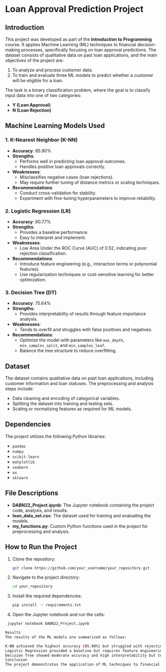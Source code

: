 # Loan Approval Prediction Project

## Introduction

This project was developed as part of the **Introduction to Programming** course. It applies Machine Learning (ML) techniques to financial decision-making processes, specifically focusing on loan approval predictions. The dataset consists of qualitative data on past loan applications, and the main objectives of the project are:

1. To analyze and process customer data.
2. To train and evaluate three ML models to predict whether a customer will be eligible for a loan.

The task is a binary classification problem, where the goal is to classify input data into one of two categories:
- **Y (Loan Approval)**
- **N (Loan Rejection)**

## Machine Learning Models Used

### 1. K-Nearest Neighbor (K-NN)
- **Accuracy**: 85.90%
- **Strengths**:
  - Performs well in predicting loan approval outcomes.
  - Handles positive loan approvals correctly.
- **Weaknesses**:
  - Misclassifies negative cases (loan rejections).
  - May require further tuning of distance metrics or scaling techniques.
- **Recommendations**:
  - Conduct cross-validation for stability.
  - Experiment with fine-tuning hyperparameters to improve reliability.

### 2. Logistic Regression (LR)
- **Accuracy**: 80.77%
- **Strengths**:
  - Provides a baseline performance.
  - Easy to interpret and implement.
- **Weaknesses**:
  - Low Area Under the ROC Curve (AUC) of 0.52, indicating poor rejection classification.
- **Recommendations**:
  - Introduce feature engineering (e.g., interaction terms or polynomial features).
  - Use regularization techniques or cost-sensitive learning for better optimization.

### 3. Decision Tree (DT)
- **Accuracy**: 75.64%
- **Strengths**:
  - Provides interpretability of results through feature importance analysis.
- **Weaknesses**:
  - Tends to overfit and struggles with false positives and negatives.
- **Recommendations**:
  - Optimize the model with parameters like `max_depth`, `min_samples_split`, and `min_samples_leaf`.
  - Balance the tree structure to reduce overfitting.

## Dataset

The dataset contains qualitative data on past loan applications, including customer information and loan statuses. The preprocessing and analysis steps include:
- Data cleaning and encoding of categorical variables.
- Splitting the dataset into training and testing sets.
- Scaling or normalizing features as required for ML models.

## Dependencies

The project utilizes the following Python libraries:
- `pandas`
- `numpy`
- `scikit-learn`
- `matplotlib`
- `seaborn`
- `os`
- `sklearn`

## File Descriptions

- **DABN22_Project.ipynb**: The Jupyter notebook containing the project code, analysis, and results.
- **loan_data_set.csv**: The dataset used for training and evaluating the models.
- **my_functions.py**: Custom Python functions used in the project for preprocessing and analysis.

## How to Run the Project

1. Clone the repository:
   ```bash
   git clone https://github.com/your_username/your_repository.git
2. Navigate to the project directory:
   ```bash
   cd your_repository

4. Install the required dependencies:
   ```bash
   pip install -r requirements.txt
5. Open the Jupyter notebook and run the cells:
  ```bash
   jupyter notebook DABN22_Project.ipynb

Results
The results of the ML models are summarized as follows:

K-NN achieved the highest accuracy (85.90%) but struggled with rejecting loans.
Logistic Regression provided a baseline but requires feature engineering for improvement.
Decision Tree showed moderate accuracy and high interpretability but tended to overfit.
Conclusion
The project demonstrates the application of ML techniques to financial processes, highlighting the strengths and weaknesses of the algorithms in a real-world context. Further improvements, such as better feature engineering and hyperparameter tuning, can significantly enhance the models' performance.
